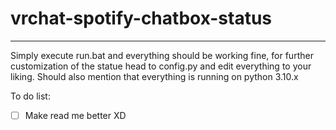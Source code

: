 # vrchat-spotify-chatbox-status
----------------------------------------------------------------------------------------
Simply execute run.bat and everything should be working fine, for further customization of the statue head to config.py and edit everything to your liking. Should also mention that everything is running on python 3.10.x

To do list:
- [ ] Make read me better XD
